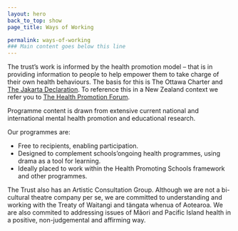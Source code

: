 ```yaml
---
layout: hero
back_to_top: show
page_title: Ways of Working

permalink: ways-of-working
### Main content goes below this line
---
```

The trust’s work is informed by the health promotion model – that is in providing information to people to help empower them to take charge of their own health behaviours. The basis for this is The Ottawa Charter and [The Jakarta Declaration](http://ldb.org/iuhpe/jakdec.htm#%3CNo%20anchors%20found%3E). To reference this in a New Zealand context we refer you to [The Health Promotion Forum](http://hauora.co.nz/).

Programme content is drawn from extensive current national and international mental health promotion and educational research.

Our programmes are:

* Free to recipients, enabling participation.
* Designed to complement schools’ongoing health programmes, using drama as a tool for learning.
* Ideally placed to work within the Health Promoting Schools framework and other programmes.

The Trust also has an Artistic Consultation Group. Although we are not a bi-cultural theatre company per se, we are committed to understanding and working with the Treaty of Waitangi and tängata whenua of Aotearoa. We are also commited to addressing issues of Mãori and Pacific Island health in a positive, non-judgemental and affirming way.
